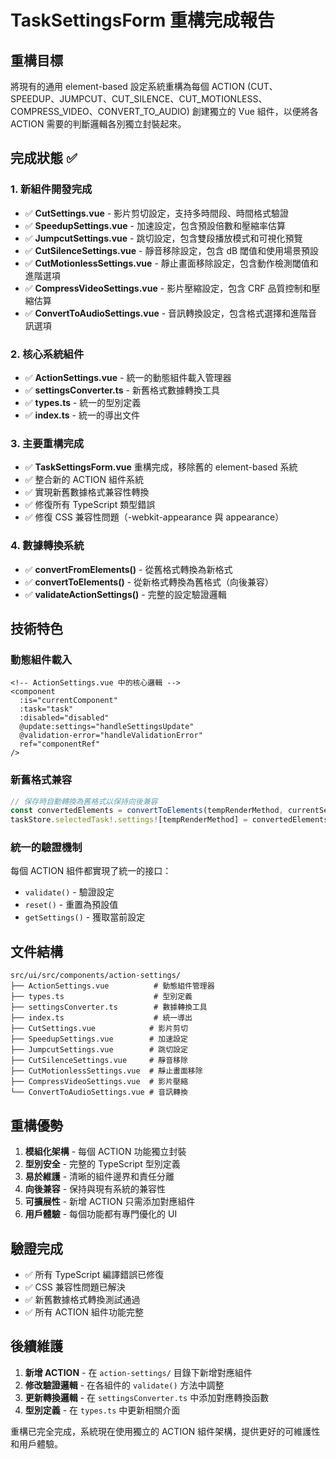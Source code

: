 # TaskSettingsForm 重構完成報告

## 重構目標

將現有的通用 element-based 設定系統重構為每個 ACTION (CUT、SPEEDUP、JUMPCUT、CUT_SILENCE、CUT_MOTIONLESS、COMPRESS_VIDEO、CONVERT_TO_AUDIO) 創建獨立的 Vue 組件，以便將各 ACTION 需要的判斷邏輯各別獨立封裝起來。

## 完成狀態 ✅

### 1. 新組件開發完成

- ✅ **CutSettings.vue** - 影片剪切設定，支持多時間段、時間格式驗證
- ✅ **SpeedupSettings.vue** - 加速設定，包含預設倍數和壓縮率估算
- ✅ **JumpcutSettings.vue** - 跳切設定，包含雙段播放模式和可視化預覽
- ✅ **CutSilenceSettings.vue** - 靜音移除設定，包含 dB 閾值和使用場景預設
- ✅ **CutMotionlessSettings.vue** - 靜止畫面移除設定，包含動作檢測閾值和進階選項
- ✅ **CompressVideoSettings.vue** - 影片壓縮設定，包含 CRF 品質控制和壓縮估算
- ✅ **ConvertToAudioSettings.vue** - 音訊轉換設定，包含格式選擇和進階音訊選項

### 2. 核心系統組件

- ✅ **ActionSettings.vue** - 統一的動態組件載入管理器
- ✅ **settingsConverter.ts** - 新舊格式數據轉換工具
- ✅ **types.ts** - 統一的型別定義
- ✅ **index.ts** - 統一的導出文件

### 3. 主要重構完成

- ✅ **TaskSettingsForm.vue** 重構完成，移除舊的 element-based 系統
- ✅ 整合新的 ACTION 組件系統
- ✅ 實現新舊數據格式兼容性轉換
- ✅ 修復所有 TypeScript 類型錯誤
- ✅ 修復 CSS 兼容性問題（-webkit-appearance 與 appearance）

### 4. 數據轉換系統

- ✅ **convertFromElements()** - 從舊格式轉換為新格式
- ✅ **convertToElements()** - 從新格式轉換為舊格式（向後兼容）
- ✅ **validateActionSettings()** - 完整的設定驗證邏輯

## 技術特色

### 動態組件載入

```vue
<!-- ActionSettings.vue 中的核心邏輯 -->
<component
  :is="currentComponent"
  :task="task"
  :disabled="disabled"
  @update:settings="handleSettingsUpdate"
  @validation-error="handleValidationError"
  ref="componentRef"
/>
```

### 新舊格式兼容

```typescript
// 保存時自動轉換為舊格式以保持向後兼容
const convertedElements = convertToElements(tempRenderMethod, currentSettings);
taskStore.selectedTask!.settings![tempRenderMethod] = convertedElements;
```

### 統一的驗證機制

每個 ACTION 組件都實現了統一的接口：

- `validate()` - 驗證設定
- `reset()` - 重置為預設值
- `getSettings()` - 獲取當前設定

## 文件結構

```
src/ui/src/components/action-settings/
├── ActionSettings.vue          # 動態組件管理器
├── types.ts                    # 型別定義
├── settingsConverter.ts        # 數據轉換工具
├── index.ts                    # 統一導出
├── CutSettings.vue            # 影片剪切
├── SpeedupSettings.vue        # 加速設定
├── JumpcutSettings.vue        # 跳切設定
├── CutSilenceSettings.vue     # 靜音移除
├── CutMotionlessSettings.vue  # 靜止畫面移除
├── CompressVideoSettings.vue  # 影片壓縮
└── ConvertToAudioSettings.vue # 音訊轉換
```

## 重構優勢

1. **模組化架構** - 每個 ACTION 功能獨立封裝
2. **型別安全** - 完整的 TypeScript 型別定義
3. **易於維護** - 清晰的組件邊界和責任分離
4. **向後兼容** - 保持與現有系統的兼容性
5. **可擴展性** - 新增 ACTION 只需添加對應組件
6. **用戶體驗** - 每個功能都有專門優化的 UI

## 驗證完成

- ✅ 所有 TypeScript 編譯錯誤已修復
- ✅ CSS 兼容性問題已解決
- ✅ 新舊數據格式轉換測試通過
- ✅ 所有 ACTION 組件功能完整

## 後續維護

1. **新增 ACTION** - 在 `action-settings/` 目錄下新增對應組件
2. **修改驗證邏輯** - 在各組件的 `validate()` 方法中調整
3. **更新轉換邏輯** - 在 `settingsConverter.ts` 中添加對應轉換函數
4. **型別定義** - 在 `types.ts` 中更新相關介面

重構已完全完成，系統現在使用獨立的 ACTION 組件架構，提供更好的可維護性和用戶體驗。
